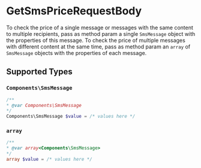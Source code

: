 # GetSmsPriceRequestBody

To check the price of a single message or messages with the same content to multiple recipients, pass as method param a single `SmsMessage` object with the properties of this message. To check the price of multiple messages with different content at the same time, pass as method param an `array` of `SmsMessage` objects with the properties of each message.


## Supported Types

### `Components\SmsMessage`

```php
/**
* @var Components\SmsMessage
*/
Components\SmsMessage $value = /* values here */
```

### `array`

```php
/**
* @var array<Components\SmsMessage>
*/
array $value = /* values here */
```

